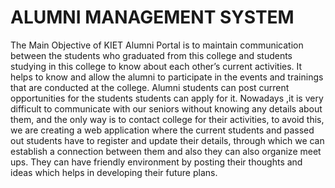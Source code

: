 # ALUMNI MANAGEMENT SYSTEM
The Main Objective of KIET Alumni Portal is to maintain communication between the students who graduated from this college and students studying in this college to know about each other’s current activities. It helps to know and allow the alumni to participate in the events and trainings that are conducted at the college. Alumni students can post current opportunities for the students  students can apply for it. Nowadays ,it is very difficult to communicate with our seniors without knowing any details about them, and the only way is to contact college  for their activities, to avoid this, we are creating a web application where the current students and passed out students have to register and update their details, through which we can establish a connection between them and also they can also organize meet ups. They can have friendly environment by posting their thoughts and ideas which helps in developing their future plans.   
